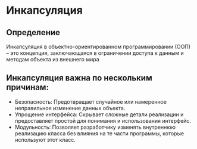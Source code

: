 # Инкапсуляция

## Определение

Инкапсуляция в объектно-ориентированном программировании (ООП) – это концепция, заключающаяся в ограничении доступа к данным и методам объекта из внешнего мира

## Инкапсуляция важна по нескольким причинам:

- Безопасность: Предотвращает случайное или намеренное неправильное изменение данных объекта.
- Упрощение интерфейса: Скрывает сложные детали реализации и предоставляет простой для понимания и использования интерфейс.
- Модульность: Позволяет разработчику изменять внутреннюю реализацию класса без влияния на те части программы, которые используют этот класс.

